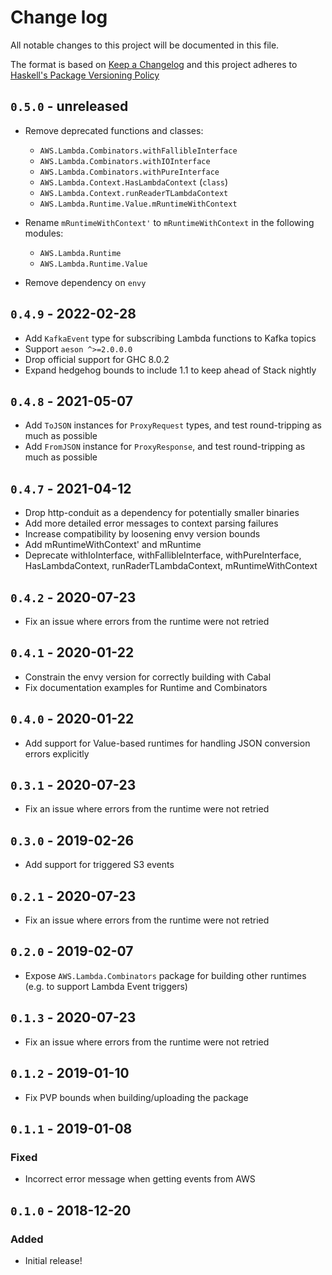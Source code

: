 # Change log

All notable changes to this project will be documented in this file.

The format is based on [Keep a Changelog][chg] and this project adheres to
[Haskell's Package Versioning Policy][pvp]

## `0.5.0` - unreleased

  - Remove deprecated functions and classes:
    - `AWS.Lambda.Combinators.withFallibleInterface`
    - `AWS.Lambda.Combinators.withIOInterface`
    - `AWS.Lambda.Combinators.withPureInterface`
    - `AWS.Lambda.Context.HasLambdaContext` (`class`)
    - `AWS.Lambda.Context.runReaderTLambdaContext`
    - `AWS.Lambda.Runtime.Value.mRuntimeWithContext`

  - Rename `mRuntimeWithContext'` to `mRuntimeWithContext` in the following modules:
    - `AWS.Lambda.Runtime`
    - `AWS.Lambda.Runtime.Value`

  - Remove dependency on `envy`

## `0.4.9` - 2022-02-28

  - Add `KafkaEvent` type for subscribing Lambda functions to Kafka
    topics
  - Support `aeson ^>=2.0.0.0`
  - Drop official support for GHC 8.0.2
  - Expand hedgehog bounds to include 1.1 to keep ahead of Stack nightly

## `0.4.8` - 2021-05-07

  - Add `ToJSON` instances for `ProxyRequest` types, and test
    round-tripping as much as possible
  - Add `FromJSON` instance for `ProxyResponse`, and test
    round-tripping as much as possible

## `0.4.7` - 2021-04-12

  - Drop http-conduit as a dependency for potentially smaller binaries
  - Add more detailed error messages to context parsing failures
  - Increase compatibility by loosening envy version bounds
  - Add mRuntimeWithContext' and mRuntime
  - Deprecate withIoInterface, withFallibleInterface, withPureInterface, HasLambdaContext, runRaderTLambdaContext, mRuntimeWithContext

## `0.4.2` - 2020-07-23

  - Fix an issue where errors from the runtime were not retried

## `0.4.1` - 2020-01-22

  - Constrain the envy version for correctly building with Cabal
  - Fix documentation examples for Runtime and Combinators

## `0.4.0` - 2020-01-22

  - Add support for Value-based runtimes for handling JSON conversion errors explicitly

## `0.3.1` - 2020-07-23

  - Fix an issue where errors from the runtime were not retried

## `0.3.0` - 2019-02-26

  - Add support for triggered S3 events

## `0.2.1` - 2020-07-23

  - Fix an issue where errors from the runtime were not retried

## `0.2.0` - 2019-02-07

  - Expose `AWS.Lambda.Combinators` package for building other runtimes
  (e.g. to support Lambda Event triggers)

## `0.1.3` - 2020-07-23

  - Fix an issue where errors from the runtime were not retried

## `0.1.2` - 2019-01-10

  - Fix PVP bounds when building/uploading the package

## `0.1.1` - 2019-01-08

### Fixed

  - Incorrect error message when getting events from AWS

## `0.1.0` - 2018-12-20

### Added

  - Initial release!

[chg]: http://keepachangelog.com
[pvp]: http://pvp.haskell.org
